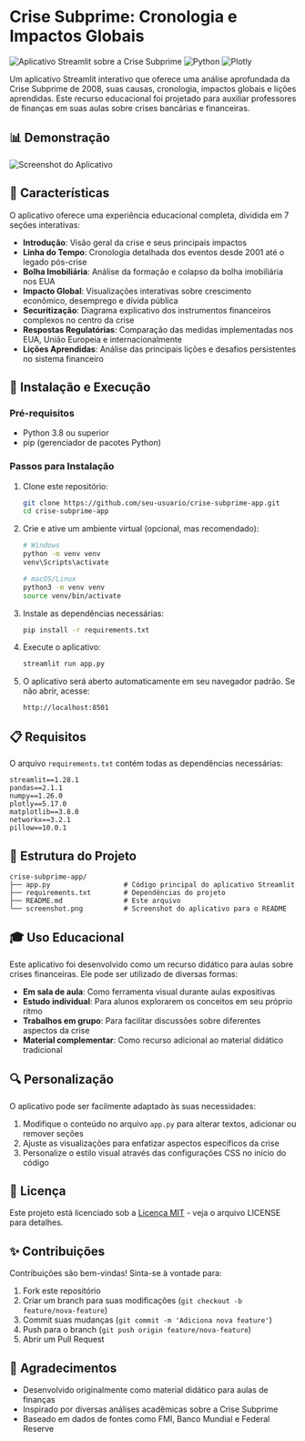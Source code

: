 # Crise Subprime: Cronologia e Impactos Globais

![Aplicativo Streamlit sobre a Crise Subprime](https://img.shields.io/badge/Streamlit-FF4B4B?style=for-the-badge&logo=Streamlit&logoColor=white)
![Python](https://img.shields.io/badge/Python-3776AB?style=for-the-badge&logo=python&logoColor=white)
![Plotly](https://img.shields.io/badge/Plotly-3F4F75?style=for-the-badge&logo=plotly&logoColor=white)

Um aplicativo Streamlit interativo que oferece uma análise aprofundada da Crise Subprime de 2008, suas causas, cronologia, impactos globais e lições aprendidas. Este recurso educacional foi projetado para auxiliar professores de finanças em suas aulas sobre crises bancárias e financeiras.

## 📊 Demonstração

![Screenshot do Aplicativo](screenshot.png)

## 🚀 Características

O aplicativo oferece uma experiência educacional completa, dividida em 7 seções interativas:

- **Introdução**: Visão geral da crise e seus principais impactos
- **Linha do Tempo**: Cronologia detalhada dos eventos desde 2001 até o legado pós-crise
- **Bolha Imobiliária**: Análise da formação e colapso da bolha imobiliária nos EUA
- **Impacto Global**: Visualizações interativas sobre crescimento econômico, desemprego e dívida pública
- **Securitização**: Diagrama explicativo dos instrumentos financeiros complexos no centro da crise
- **Respostas Regulatórias**: Comparação das medidas implementadas nos EUA, União Europeia e internacionalmente
- **Lições Aprendidas**: Análise das principais lições e desafios persistentes no sistema financeiro

## 🔧 Instalação e Execução

### Pré-requisitos

- Python 3.8 ou superior
- pip (gerenciador de pacotes Python)

### Passos para Instalação

1. Clone este repositório:
   ```bash
   git clone https://github.com/seu-usuario/crise-subprime-app.git
   cd crise-subprime-app
   ```

2. Crie e ative um ambiente virtual (opcional, mas recomendado):
   ```bash
   # Windows
   python -m venv venv
   venv\Scripts\activate
   
   # macOS/Linux
   python3 -m venv venv
   source venv/bin/activate
   ```

3. Instale as dependências necessárias:
   ```bash
   pip install -r requirements.txt
   ```

4. Execute o aplicativo:
   ```bash
   streamlit run app.py
   ```

5. O aplicativo será aberto automaticamente em seu navegador padrão. Se não abrir, acesse:
   ```
   http://localhost:8501
   ```

## 📋 Requisitos

O arquivo `requirements.txt` contém todas as dependências necessárias:

```
streamlit==1.28.1
pandas==2.1.1
numpy==1.26.0
plotly==5.17.0
matplotlib==3.8.0
networkx==3.2.1
pillow==10.0.1
```

## 🧩 Estrutura do Projeto

```
crise-subprime-app/
├── app.py                  # Código principal do aplicativo Streamlit
├── requirements.txt        # Dependências do projeto
├── README.md               # Este arquivo
└── screenshot.png          # Screenshot do aplicativo para o README
```

## 🎓 Uso Educacional

Este aplicativo foi desenvolvido como um recurso didático para aulas sobre crises financeiras. Ele pode ser utilizado de diversas formas:

- **Em sala de aula**: Como ferramenta visual durante aulas expositivas
- **Estudo individual**: Para alunos explorarem os conceitos em seu próprio ritmo
- **Trabalhos em grupo**: Para facilitar discussões sobre diferentes aspectos da crise
- **Material complementar**: Como recurso adicional ao material didático tradicional

## 🔍 Personalização

O aplicativo pode ser facilmente adaptado às suas necessidades:

1. Modifique o conteúdo no arquivo `app.py` para alterar textos, adicionar ou remover seções
2. Ajuste as visualizações para enfatizar aspectos específicos da crise
3. Personalize o estilo visual através das configurações CSS no início do código

## 📝 Licença

Este projeto está licenciado sob a [Licença MIT](LICENSE) - veja o arquivo LICENSE para detalhes.

## ✨ Contribuições

Contribuições são bem-vindas! Sinta-se à vontade para:

1. Fork este repositório
2. Criar um branch para suas modificações (`git checkout -b feature/nova-feature`)
3. Commit suas mudanças (`git commit -m 'Adiciona nova feature'`)
4. Push para o branch (`git push origin feature/nova-feature`)
5. Abrir um Pull Request

## 👏 Agradecimentos

- Desenvolvido originalmente como material didático para aulas de finanças
- Inspirado por diversas análises acadêmicas sobre a Crise Subprime
- Baseado em dados de fontes como FMI, Banco Mundial e Federal Reserve
